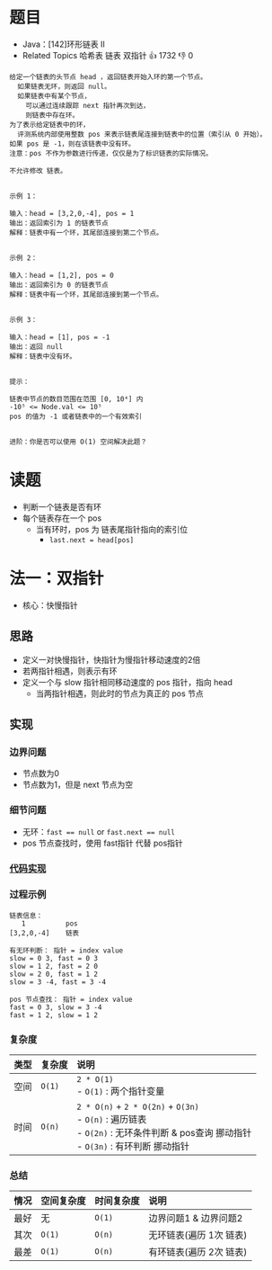 # 题目

- Java：[142]环形链表 II
- Related Topics 哈希表 链表 双指针 👍 1732 👎 0

```text
给定一个链表的头节点 head ，返回链表开始入环的第一个节点。 
  如果链表无环，则返回 null。 
  如果链表中有某个节点，
    可以通过连续跟踪 next 指针再次到达，
    则链表中存在环。 
为了表示给定链表中的环，
  评测系统内部使用整数 pos 来表示链表尾连接到链表中的位置（索引从 0 开始）。
如果 pos 是 -1，则在该链表中没有环。
注意：pos 不作为参数进行传递，仅仅是为了标识链表的实际情况。 

不允许修改 链表。 


示例 1： 

输入：head = [3,2,0,-4], pos = 1
输出：返回索引为 1 的链表节点
解释：链表中有一个环，其尾部连接到第二个节点。


示例 2： 

输入：head = [1,2], pos = 0
输出：返回索引为 0 的链表节点
解释：链表中有一个环，其尾部连接到第一个节点。


示例 3： 

输入：head = [1], pos = -1
输出：返回 null
解释：链表中没有环。


提示： 

链表中节点的数目范围在范围 [0, 10⁴] 内 
-10⁵ <= Node.val <= 10⁵ 
pos 的值为 -1 或者链表中的一个有效索引 


进阶：你是否可以使用 O(1) 空间解决此题？ 
```

# 读题

- 判断一个链表是否有环
- 每个链表存在一个 pos
  - 当有环时，pos 为 链表尾指针指向的索引位
    - `last.next = head[pos]`

# 法一：双指针

- 核心：快慢指针

## 思路

- 定义一对快慢指针，快指针为慢指针移动速度的2倍
- 若两指针相遇，则表示有环
- 定义一个与 slow 指针相同移动速度的 pos 指针，指向 head
  - 当两指针相遇，则此时的节点为真正的 pos 节点

## 实现

### 边界问题

- 节点数为0
- 节点数为1，但是 next 节点为空

### 细节问题

- 无环：`fast == null` or `fast.next == null`
- pos 节点查找时，使用 fast指针 代替 pos指针

### [代码实现](Demo01.java)

### 过程示例

```text
链表信息：
   1          pos
[3,2,0,-4]    链表

有无环判断： 指针 = index value
slow = 0 3, fast = 0 3
slow = 1 2, fast = 2 0
slow = 2 0, fast = 1 2
slow = 3 -4, fast = 3 -4

pos 节点查找： 指针 = index value
fast = 0 3, slow = 3 -4
fast = 1 2, slow = 1 2
```

### 复杂度

类型 | 复杂度 | 说明
:--- |:--- |:---
空间 | `O(1)` | `2 * O(1)` </br> - `O(1)` : 两个指针变量
时间 | `O(n)` | `2 * O(n)` + `2 * O(2n)` + `O(3n)` </br> - `O(n)` : 遍历链表 </br> - `O(2n)` : 无环条件判断 & pos查询 挪动指针 </br> - `O(3n)` : 有环判断 挪动指针

### 总结

情况 | 空间复杂度 | 时间复杂度 | 说明
:--- |:--- |:--- |:---
最好 | 无 | `O(1)` | 边界问题1 & 边界问题2
其次 | `O(1)` | `O(n)` | 无环链表(遍历 1次 链表)
最差 | `O(1)` | `O(n)` | 有环链表(遍历 2次 链表)
